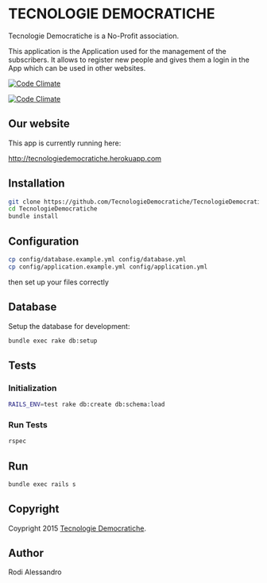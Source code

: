 # TECNOLOGIE DEMOCRATICHE

Tecnologie Democratiche is a No-Profit association.

This application is the Application used for the management of the subscribers.
It allows to register new people and gives them a login in the App which can be used in other websites.

[![Code Climate](https://codeclimate.com/github/TecnologieDemocratiche/TecnologieDemocratiche/badges/gpa.svg)](https://codeclimate.com/github/TecnologieDemocratiche/TecnologieDemocratiche)

[![Code Climate](https://codeclimate.com/repos/5514481de30ba01b2f004c1a/badges/4d540251ccdd0f445180/gpa.svg)](https://codeclimate.com/repos/5514481de30ba01b2f004c1a/feed)

## Our website

This app is currently running here:

http://tecnologiedemocratiche.herokuapp.com


## Installation

```sh
git clone https://github.com/TecnologieDemocratiche/TecnologieDemocratiche.git
cd TecnologieDemocratiche
bundle install
```

## Configuration

```sh
cp config/database.example.yml config/database.yml
cp config/application.example.yml config/application.yml
```

then set up your files correctly

## Database

Setup the database for development:

```sh
bundle exec rake db:setup
```

## Tests

### Initialization

```sh
RAILS_ENV=test rake db:create db:schema:load
```

### Run Tests

```sh
rspec
```

## Run

```sh
bundle exec rails s
```

## Copyright

Coypright 2015 [Tecnologie Democratiche](http://www.tecnologiedemocratiche.it).

## Author

Rodi Alessandro

